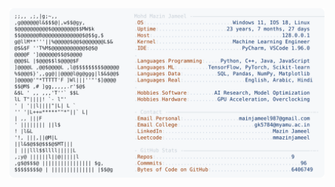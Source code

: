 <picture>
  <source srcset="https://raw.githubusercontent.com/mmazinjameel/mmazinjameel/main/dark_mode.svg?v=1751451126" media="(prefers-color-scheme: dark)">
  <img src="https://raw.githubusercontent.com/mmazinjameel/mmazinjameel/main/light_mode.svg?v=1751451126">
</picture>
